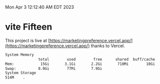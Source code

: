 Mon Apr  3 12:12:40 AM EDT 2023

# vite Fifteen


This project is live at [https://marketingpreference.vercel.app/](https://marketingpreference.vercel.app/) thanks to Vercel.

```bash
System Memory
               total        used        free      shared  buff/cache   available
Mem:            15Gi       3.1Gi       2.2Gi       710Mi        10Gi        11Gi
Swap:          8.0Gi        77Mi       7.9Gi
System Storage
514M	.
